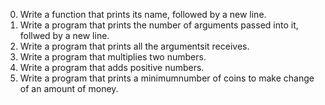 0. Write a function that prints its name, followed by a new line.
1. Write a program that prints the number of arguments passed into it, follwed by a new line.
2. Write a program that prints all the argumentsit receives.
3. Write a program that multiplies two numbers.
4. Write a program that adds positive numbers.
5. Write a program that prints a minimumnumber of coins to make change of an amount of money.

